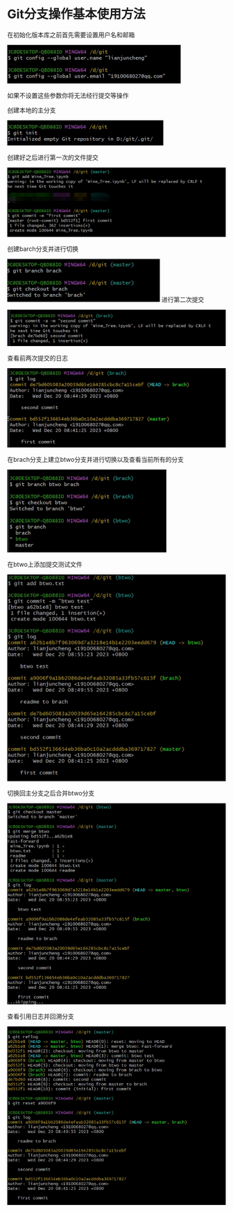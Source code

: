 # Git分支操作基本使用方法
在初始化版本库之前首先需要设置用户名和邮箱

![image](https://github.com/leibunq/git_demo/blob/master/pic/1.png)

如果不设置这些参数你将无法经行提交等操作



创建本地的主分支

![image](https://github.com/leibunq/git_demo/blob/master/pic/2.png)

创建好之后进行第一次的文件提交

![image](https://github.com/leibunq/git_demo/blob/master/pic/3.png)

创建barch分支并进行切换

![image](https://github.com/leibunq/git_demo/blob/master/pic/4.png)
进行第二次提交

![image](https://github.com/leibunq/git_demo/blob/master/pic/5.png)

查看前两次提交的日志

![image](https://github.com/leibunq/git_demo/blob/master/pic/6.png)

在brach分支上建立btwo分支并进行切换以及查看当前所有的分支

![image](https://github.com/leibunq/git_demo/blob/master/pic/8.png)

在btwo上添加提交测试文件

![image](https://github.com/leibunq/git_demo/blob/master/pic/9.png)

切换回主分支之后合并btwo分支

![image](https://github.com/leibunq/git_demo/blob/master/pic/10.png)

查看引用日志并回溯分支

![image](https://github.com/leibunq/git_demo/blob/master/pic/11.png)
